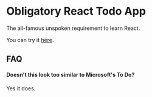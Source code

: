 # Obligatory React Todo App

The all-famous unspoken requirement to learn React.

You can try it [here](https://es-romo.github.io/obligatory-todo-app/).

## FAQ

#### Doesn't this look too similar to Microsoft's To Do?

Yes it does.